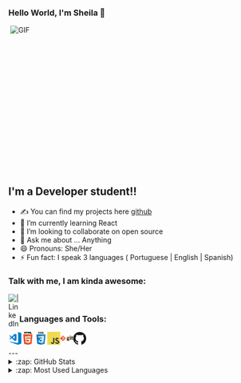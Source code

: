 ### Hello World, I'm Sheila 👋

 <img align="right" alt="GIF" src="https://media.giphy.com/media/L1R1tvI9svkIWwpVYr/giphy.gif" width="500" height="320" />


## I'm a Developer student!!
- ✍ You can find my projects here [github]
- 🌱 I’m currently learning React
- 👯 I’m looking to collaborate on open source
- 💬 Ask me about ... Anything
- 😄 Pronouns: She/Her
- ⚡ Fun fact: I speak 3 languages ( Portuguese | English | Spanish)


### Talk with me, I am kinda awesome:
[<img align="left" alt=" | LinkedIn" width="22px" src="https://cdn.jsdelivr.net/npm/simple-icons@v3/icons/linkedin.svg" />][linkedin]

<br />

### Languages and Tools:

<img align="left" alt="Visual Studio Code" width="26px" src="https://raw.githubusercontent.com/github/explore/80688e429a7d4ef2fca1e82350fe8e3517d3494d/topics/visual-studio-code/visual-studio-code.png" />
<img align="left" alt="HTML5" width="26px" src="https://raw.githubusercontent.com/github/explore/80688e429a7d4ef2fca1e82350fe8e3517d3494d/topics/html/html.png" />
<img align="left" alt="CSS3" width="26px" src="https://raw.githubusercontent.com/github/explore/80688e429a7d4ef2fca1e82350fe8e3517d3494d/topics/css/css.png" />
<img align="left" alt="JavaScript" width="26px" src="https://raw.githubusercontent.com/github/explore/80688e429a7d4ef2fca1e82350fe8e3517d3494d/topics/javascript/javascript.png" />
<img align="left" alt="Git" width="26px" src="https://raw.githubusercontent.com/github/explore/80688e429a7d4ef2fca1e82350fe8e3517d3494d/topics/git/git.png" />
<img align="left" alt="GitHub" width="26px" src="https://raw.githubusercontent.com/github/explore/78df643247d429f6cc873026c0622819ad797942/topics/github/github.png" />
<br />
<br />
---

<details>
  <summary>:zap: GitHub Stats</summary>

  <img align="left" alt="Sheila's GitHub Stats" src="https://github-readme-stats.vercel.app/api?username=sheilaNSN&show_icons=true&hide_border=true" />

</details>

<details>
  <summary>:zap: Most Used Languages</summary>

<img align="left" alt="Sheila's GitHub Top Languages" src="https://github-readme-stats.vercel.app/api/top-langs/?username=sheilaNSN" />

</details>

[twitter]: https://twitter.com/https://twitter.com/sheeilaneery
[linkedin]: https://www.linkedin.com/in/https://www.linkedin.com/in/sheila-nery//
[github]: https://github.com/https://github.com/SheilaNSN
[codepen]: https://codepen.io/https://codepen.io/SheilaNery
